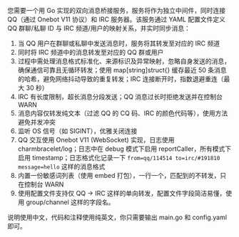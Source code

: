 您需要一个用 Go 实现的双向消息桥接服务，服务将作为独立中间件，同时连接 QQ（通过 Onebot V11 协议）和 IRC 服务器。该服务通过 YAML 配置文件定义 QQ 群聊/私聊 ID 与 IRC 频道/用户的映射关系，并实时同步消息：
1. 当 QQ 用户在群聊或私聊中发送消息时，服务将其转发至对应的 IRC 频道
2. 同时将 IRC 频道中的消息转发至对应的 QQ 群或用户
3. 过程中需处理消息格式标准化、来源标识及异常映射，忽略自身发送的消息，确保通信可靠且无循环转发；使用 map[string]struct{} 缓存最近 50 条消息的哈希，避免网络抖动导致的重复转发；IRC 连接断开时，指数退避重连（最大 30 秒）
4. IRC 有长度限制，超长消息分段发送；QQ 消息过长时拒绝发送并在控制台 WARN
5. 消息内容仅转发纯文本（过滤 QQ 的 CQ 码、IRC 的颜色代码等），使用方法避免并发冲突
6. 监听 OS 信号（如 SIGINT），优雅关闭连接
7. QQ 交互使用 Onebot V11 (WebSocket) 实现，日志使用 charmbracelet/log；日志中在 debug 模式下启用 reportCaller，所有模式下启用 timestamp；日志格式化记录一下 `from=qq/114514 to=irc/#191810 message=hello` 这样的消息格式
8. 内置一份敏感词列表（使用 embed 打包），一行一个，匹配到的不转发，只在控制台 WARN
9. 使用配置文件支持仅 QQ -> IRC 这样的单向转发，配置文件字段简洁易懂，使用 group/channel 这样的字段名。

说明使用中文，代码和注释使用纯英文，你只需要输出 main.go 和 config.yaml 即可。
